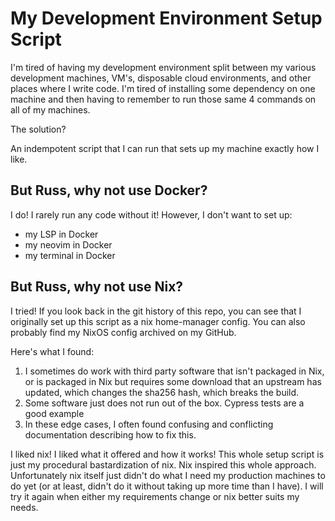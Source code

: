 # My Development Environment Setup Script

I'm tired of having my development environment split between my various
development machines, VM's, disposable cloud environments, and other places
where I write code. I'm tired of installing some dependency on one machine and
then having to remember to run those same 4 commands on all of my machines.

The solution?

An indempotent script that I can run that sets up my machine exactly how I like.


## But Russ, why not use Docker?

I do! I rarely run any code without it! However, I don't want to set up:
- my LSP in Docker
- my neovim in Docker
- my terminal in Docker

## But Russ, why not use Nix?

I tried! If you look back in the git history of this repo, you can see
that I originally set up this script as a nix home-manager config.
You can also probably find my NixOS config archived on my GitHub.

Here's what I found:

1. I sometimes do work with third party software that isn't packaged in Nix,
or is packaged in Nix but requires some download that an upstream has updated,
which changes the sha256 hash, which breaks the build.
2. Some software just does not run out of the box. Cypress tests are a good
example
3. In these edge cases, I often found confusing and conflicting documentation
describing how to fix this.

I liked nix! I liked what it offered and how it works! This whole setup script is just my procedural bastardization of nix. Nix inspired this whole approach.  Unfortunately nix itself just
didn't do what I need my production machines to do yet (or at least, didn't do it without taking up more time than I have). I will try it again
when either my requirements change or nix better suits my needs. 
